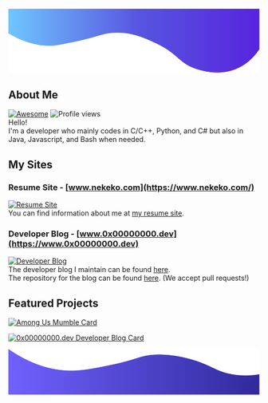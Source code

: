 ![alt text](./img/TopBanner.svg)
## About Me
[![Awesome](https://cdn.rawgit.com/sindresorhus/awesome/d7305f38d29fed78fa85652e3a63e154dd8e8829/media/badge.svg)](https://github.com/sindresorhus/awesome)
![Profile views](https://gpvc.arturio.dev/alisenai)\
Hello!\
I'm a developer who mainly codes in C/C++, Python, and C# but also in Java, Javascript, and Bash when needed.


<!--
[![Alisenai github stats](https://github-readme-stats.vercel.app/api?username=alisenai&theme=tokyonight)](https://github.com/alisenai/github-readme-stats)
![1](https://github-readme-stats.vercel.app/api/top-langs/?username=alisenai&theme=tokyonight)
-->

## My Sites
### Resume Site - [www.nekeko.com](https://www.nekeko.com/)
[![Resume Site](https://img.shields.io/website?down_message=offline&label=nekeko.com&up_color=5755df&up_message=online&url=https%3A%2F%2Fwww.0x00000000.dev%2F)](https://www.nekeko.com/)\
You can find information about me at [my resume site](https://www.nekeko.com/).

### Developer Blog - [www.0x00000000.dev](https://www.0x00000000.dev)
[![Developer Blog](https://img.shields.io/website?down_message=offline&label=0x00000000.dev&up_color=5755df&up_message=online&url=https%3A%2F%2Fwww.0x00000000.dev%2F)](https://www.0x00000000.dev/)\
The developer blog I maintain can be found [here](https://www.0x00000000.dev).\
The repository for the blog can be found [here](https://github.com/Sunglasses-At-Night/Sunglasses-At-Night.github.io). (We accept pull requests!)

## Featured Projects
[![Among Us Mumble Card](https://github-readme-stats.vercel.app/api/pin?username=StarGate01&repo=AmongUs-Mumble&title_color=fff&icon_color=f9f9f9&text_color=9f9f9f&bg_color=0e1116)](https://github.com/StarGate01/AmongUs-Mumble)

[![0x00000000.dev Developer Blog Card](https://github-readme-stats.vercel.app/api/pin?username=Sunglasses-At-Night&repo=Sunglasses-At-Night.github.io&title_color=fff&icon_color=f9f9f9&text_color=9f9f9f&bg_color=0e1116)](https://github.com/Sunglasses-At-Night/Sunglasses-At-Night.github.io)

![alt text](./img/BottomBanner.svg)